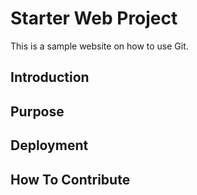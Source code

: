 # Starter Web Project
This is a sample website on how to use
Git.
## Introduction
## Purpose
## Deployment
## How To Contribute